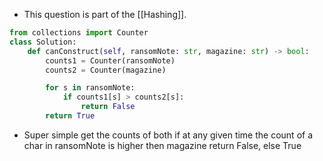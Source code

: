 - This question is part of the [[Hashing]]. 

```python
from collections import Counter
class Solution:
    def canConstruct(self, ransomNote: str, magazine: str) -> bool:
        counts1 = Counter(ransomNote)
        counts2 = Counter(magazine)

        for s in ransomNote: 
            if counts1[s] > counts2[s]: 
                return False
        return True
```

- Super simple get the counts of both if at any given time the count of a char in ransomNote is higher then magazine return False, else True
